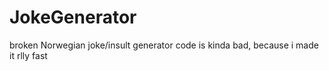 # JokeGenerator
broken Norwegian joke/insult generator
code is kinda bad, because i made it rlly fast
